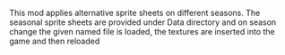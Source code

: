 This mod applies alternative sprite sheets on different seasons.
The seasonal sprite sheets are provided under Data directory and 
on season change the given named file is loaded, the textures are inserted 
into the game and then reloaded